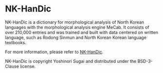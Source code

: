 # NK-HanDic

NK-HanDic is a dictionary for morphological analysis of North Korean languages with the morphological analysis engine MeCab. It consists of over 210,000 entries and was trained and built with data centered on written language, such as Rodong Sinmun and North Korean Korean language textbooks.

For more information, please refer to [NK-HanDic](https://github.com/okikirmui/nkhandic).

NK-HanDic is copyright Yoshinori Sugai and distributed under the BSD-3-Clause license.
